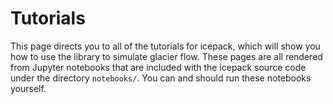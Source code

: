 # Tutorials

This page directs you to all of the tutorials for icepack, which will show you how to use the library to simulate glacier flow.
These pages are all rendered from Jupyter notebooks that are included with the icepack source code under the directory `notebooks/`.
You can and should run these notebooks yourself.
